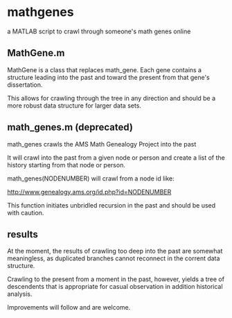 mathgenes
=========

a MATLAB script to crawl through someone's math genes online

MathGene.m
----------

MathGene is a class that replaces math_gene. Each gene contains
a structure leading into the past and toward the present from that
gene's dissertation.

This allows for crawling through the tree in any direction and should
be a more robust data structure for larger data sets.

math_genes.m (deprecated)
------------

math_genes crawls the AMS Math Genealogy Project into the past

It will crawl into the past from a given node or person and
create a list of the history starting from that node or person.

math_genes(NODENUMBER) will crawl from a node id like:

  http://www.genealogy.ams.org/id.php?id=NODENUMBER
  
This function initiates unbridled recursion in the past and should be
used with caution.

results
-------

At the moment, the results of crawling too deep into the past are somewhat 
meaningless, as duplicated branches cannot reconnect in the corrent 
data structure.

Crawling to the present from a moment in the past, however, yields a tree of
descendents that is appropriate for casual observation in addition historical
analysis.

Improvements will follow and are welcome.
